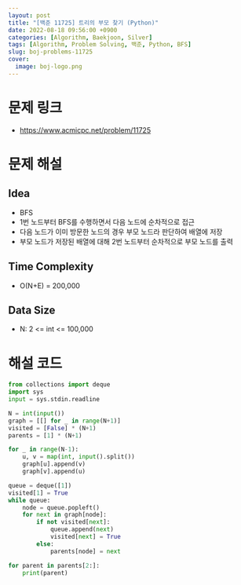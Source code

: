 ```yaml
---
layout: post
title: "[백준 11725] 트리의 부모 찾기 (Python)"
date: 2022-08-18 09:56:00 +0900
categories: [Algorithm, Baekjoon, Silver]
tags: [Algorithm, Problem Solving, 백준, Python, BFS]
slug: boj-problems-11725
cover:
  image: boj-logo.png
---
```


# 문제 링크
- https://www.acmicpc.net/problem/11725

# 문제 해설

## Idea
- BFS
- 1번 노드부터 BFS를 수행하면서 다음 노드에 순차적으로 접근
- 다음 노드가 이미 방문한 노드의 경우 부모 노드라 판단하여 배열에 저장
- 부모 노드가 저장된 배열에 대해 2번 노드부터 순차적으로 부모 노드를 출력

## Time Complexity
- O(N+E) = 200,000

## Data Size
- N: 2 <= int <= 100,000

# 해설 코드

```python
from collections import deque
import sys
input = sys.stdin.readline

N = int(input())
graph = [[] for _ in range(N+1)]
visited = [False] * (N+1)
parents = [1] * (N+1)

for _ in range(N-1):
    u, v = map(int, input().split())
    graph[u].append(v)
    graph[v].append(u)

queue = deque([1])
visited[1] = True
while queue:
    node = queue.popleft()
    for next in graph[node]:
        if not visited[next]:
            queue.append(next)
            visited[next] = True
        else:
            parents[node] = next

for parent in parents[2:]:
    print(parent)
```